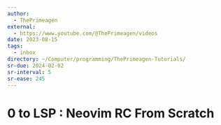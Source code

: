 ```yaml
---
author:
  - ThePrimeagen
external:
  - https://www.youtube.com/@ThePrimeagen/videos
date: 2023-08-15
tags:
  - inbox
directory: ~/Computer/programming/ThePrimeagen-Tutorials/
sr-due: 2024-02-02
sr-interval: 5
sr-ease: 245
---
```

# 0 to LSP : Neovim RC From Scratch

